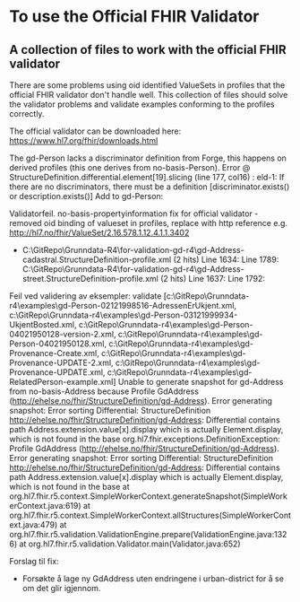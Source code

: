 # To use the Official FHIR Validator
## A collection of files to work with the official FHIR validator

There are some problems using oid identified ValueSets in profiles that the official FHIR validator don't handle well. This collection of files should solve the validator problems and validate examples conforming to the profiles correctly.

The official validator can be downloaded here: https://www.hl7.org/fhir/downloads.html

The gd-Person lacks a discriminator definition from Forge, this happens on derived profiles (this one derives from no-basis-Person).
 Error @ StructureDefinition.differential.element[19].slicing (line 177, col16) : eld-1: If there are no discriminators, there must be a definition [discriminator.exists() or description.exists()]
    <element id="Person.identifier">
      <path value="Person.identifier" />
      <slicing>
        <discriminator>
          <type value="value" />
          <path value="system" />
        </discriminator>
        <rules value="closed" />
      </slicing>
Add to gd-Person:
		<discriminator>
          <type value="value" />
          <path value="system" />
        </discriminator>

Validatorfeil.
no-basis-propertyinformation fix for official validator - removed oid binding of valueset in profiles, replace with http reference e.g. http://hl7.no/fhir/ValueSet/2.16.578.1.12.4.1.1.3402
* C:\GitRepo\Grunndata-R4\for-validation-gd-r4\gd-Address-cadastral.StructureDefinition-profile.xml (2 hits)
	Line 1634:         <valueSet value="urn:oid:2.16.578.1.12.4.1.1.3402" />
	Line 1789:         <valueSet value="urn:oid:2.16.578.1.12.4.1.1.3402" />
  C:\GitRepo\Grunndata-R4\for-validation-gd-r4\gd-Address-street.StructureDefinition-profile.xml (2 hits)
	Line 1637:         <valueSet value="urn:oid:2.16.578.1.12.4.1.1.3402" />
	Line 1792:         <valueSet value="urn:oid:2.16.578.1.12.4.1.1.3402" />

Feil ved validering av eksempler:
 validate [c:\GitRepo\Grunndata-r4\examples\gd-Person-02121998516-AdressenErUkjent.xml, c:\GitRepo\Grunndata-r4\examples\gd-Person-03121999934-UkjentBosted.xml, c:\GitRepo\Grunndata-r4\examples\gd-Person-04021950128-version-2.xml, c:\GitRepo\Grunndata-r4\examples\gd-Person-04021950128.xml, c:\GitRepo\Grunndata-r4\examples\gd-Provenance-Create.xml, c:\GitRepo\Grunndata-r4\examples\gd-Provenance-UPDATE-2.xml, c:\GitRepo\Grunndata-r4\examples\gd-Provenance-UPDATE.xml, c:\GitRepo\Grunndata-r4\examples\gd-RelatedPerson-example.xml]
Unable to generate snapshot for gd-Address from no-basis-Address because Profile GdAddress (http://ehelse.no/fhir/StructureDefinition/gd-Address). Error generating snapshot: Error sorting Differential: StructureDefinition http://ehelse.no/fhir/StructureDefinition/gd-Address: Differential contains path Address.extension.value[x].display which is actually Element.display, which is not found in the base
org.hl7.fhir.exceptions.DefinitionException: Profile GdAddress (http://ehelse.no/fhir/StructureDefinition/gd-Address). Error generating snapshot: Error sorting Differential: StructureDefinition http://ehelse.no/fhir/StructureDefinition/gd-Address: Differential contains path Address.extension.value[x].display which is actually Element.display, which is not found in the base
        at org.hl7.fhir.r5.context.SimpleWorkerContext.generateSnapshot(SimpleWorkerContext.java:619)
        at org.hl7.fhir.r5.context.SimpleWorkerContext.allStructures(SimpleWorkerContext.java:479)
        at org.hl7.fhir.r5.validation.ValidationEngine.prepare(ValidationEngine.java:1326)
        at org.hl7.fhir.r5.validation.Validator.main(Validator.java:652)
 
Forslag til fix: 
 - Forsøkte å lage ny GdAddress uten endringene i urban-district for å se om det glir igjennom.

